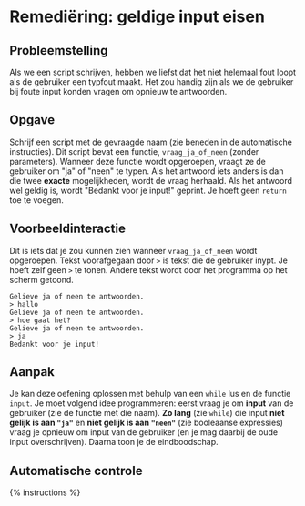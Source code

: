 # Remediëring: geldige input eisen

## Probleemstelling
Als we een script schrijven, hebben we liefst dat het niet helemaal fout loopt als de gebruiker een typfout maakt. Het zou handig zijn als we de gebruiker bij foute input konden vragen om opnieuw te antwoorden.

## Opgave
Schrijf een script met de gevraagde naam (zie beneden in de automatische instructies). Dit script bevat een functie, `vraag_ja_of_neen` (zonder parameters). Wanneer deze functie wordt opgeroepen, vraagt ze de gebruiker om "ja" of "neen" te typen. Als het antwoord iets anders is dan die twee **exacte** mogelijkheden, wordt de vraag herhaald. Als het antwoord wel geldig is, wordt "Bedankt voor je input!" geprint. Je hoeft geen `return` toe te voegen.

## Voorbeeldinteractie
Dit is iets dat je zou kunnen zien wanneer `vraag_ja_of_neen` wordt opgeroepen. Tekst voorafgegaan door `>` is tekst die de gebruiker inypt. Je hoeft zelf geen `>` te tonen. Andere tekst wordt door het programma op het scherm getoond.

```
Gelieve ja of neen te antwoorden.
> hallo
Gelieve ja of neen te antwoorden.
> hoe gaat het?
Gelieve ja of neen te antwoorden.
> ja
Bedankt voor je input!
```

## Aanpak
Je kan deze oefening oplossen met behulp van een `while` lus en de functie `input`. Je moet volgend idee programmeren: eerst vraag je om **input** van de gebruiker (zie de functie met die naam). **Zo lang** (zie `while`) die input **niet gelijk is aan `"ja"`** en **niet gelijk is aan `"neen"`** (zie booleaanse expressies) vraag je opnieuw om input van de gebruiker (en je mag daarbij de oude input overschrijven). Daarna toon je de eindboodschap.

## Automatische controle
{% instructions %}
